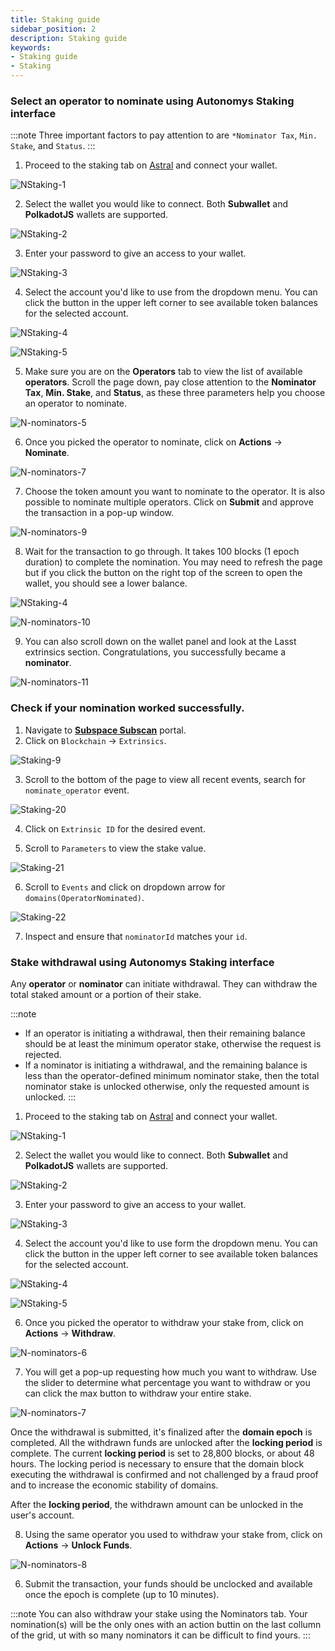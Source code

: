 ```yaml
---
title: Staking guide
sidebar_position: 2
description: Staking guide
keywords:
- Staking guide
- Staking
---
```


### Select an operator to nominate using Autonomys Staking interface

:::note
Three important factors to pay attention to are `*Nominator Tax`, `Min. Stake`, and `Status`.
:::

1. Proceed to the staking tab on [Astral](https://explorer.subspace.network/gemini-3h/staking) and connect your wallet.

![NStaking-1](/img/doc-imgs/operators-staking/NStaking-1.png)

2. Select the wallet you would like to connect. Both **Subwallet** and **PolkadotJS** wallets are supported.

![NStaking-2](/img/doc-imgs/operators-staking/NStaking-2.png)

3. Enter your password to give an access to your wallet.

![NStaking-3](/img/doc-imgs/operators-staking/NStaking-3.png)

4. Select the account you'd like to use from the dropdown menu. You can click the button in the upper left corner to see available token balances for the selected account. 

![NStaking-4](/img/doc-imgs/operators-staking/NStaking-4.png)

![NStaking-5](/img/doc-imgs/operators-staking/NStaking-5.png)

5. Make sure you are on the **Operators** tab to view the list of available **operators**. Scroll the page down, pay close attention to the **Nominator Tax**, **Min. Stake**, and **Status**, as these three parameters help you choose an operator to nominate. 

![N-nominators-5](/img/doc-imgs/operators-staking/N-Nominators-1.png)

6. Once you picked the operator to nominate, click on **Actions** -> **Nominate**.

![N-nominators-7](/img/doc-imgs/operators-staking/N-Nominators-2.png)

7. Choose the token amount you want to nominate to the operator. It is also possible to nominate multiple operators. Click on **Submit** and approve the transaction in a pop-up window. 

![N-nominators-9](/img/doc-imgs/operators-staking/N-Nominators-3.png)

8. Wait for the transaction to go through. It takes 100 blocks (1 epoch duration) to complete the nomination. You may need to refresh the page but if you click the button on the right top of the screen to open the wallet, you should see a lower balance.

![NStaking-4](/img/doc-imgs/operators-staking/NStaking-4.png)

![N-nominators-10](/img/doc-imgs/operators-staking/N-Nominators-4.png)

9. You can also scroll down on the wallet panel and look at the Lasst extrinsics section. Congratulations, you successfully became a **nominator**.

![N-nominators-11](/img/doc-imgs/operators-staking/N-Nominators-5.png)


### Check if your **nomination** worked successfully. 

1. Navigate to **[Subspace Subscan](https://subspace.subscan.io/)** portal.
2. Click on `Blockchain` -> `Extrinsics`.

  ![Staking-9](/img/doc-imgs/operators-staking/Staking-9.png)

3. Scroll to the bottom of the page to view all recent events, search for `nominate_operator` event.

 ![Staking-20](/img/doc-imgs/operators-staking/Staking-20.png)

4. Click on `Extrinsic ID` for the desired event.

5. Scroll to `Parameters` to view the stake value.

 ![Staking-21](/img/doc-imgs/operators-staking/Staking-21.png)

6. Scroll to `Events` and click on dropdown arrow for `domains(OperatorNominated)`.

  ![Staking-22](/img/doc-imgs/operators-staking/Staking-22.png)

7. Inspect and ensure that `nominatorId` matches your `id`. 

### Stake withdrawal using Autonomys Staking interface

Any **operator** or **nominator** can initiate withdrawal. They can withdraw the total staked amount or a portion of their stake.

:::note
- If an operator is initiating a withdrawal, then their remaining balance should be at least the minimum operator stake, otherwise the request is rejected.
- If a nominator is initiating a withdrawal, and the remaining balance is less than the operator-defined minimum nominator stake, then the total nominator stake is unlocked otherwise, only the requested amount is unlocked.
:::

1. Proceed to the staking tab on [Astral](https://explorer.subspace.network/gemini-3h/staking) and connect your wallet.

![NStaking-1](/img/doc-imgs/operators-staking/NStaking-1.png)

2. Select the wallet you would like to connect. Both **Subwallet** and **PolkadotJS** wallets are supported.

![NStaking-2](/img/doc-imgs/operators-staking/NStaking-2.png)

3. Enter your password to give an access to your wallet.

![NStaking-3](/img/doc-imgs/operators-staking/NStaking-3.png)

4. Select the account you'd like to use form the dropdown menu. You can click the button in the upper left corner to see available token balances for the selected account. 

![NStaking-4](/img/doc-imgs/operators-staking/NStaking-4.png)

![NStaking-5](/img/doc-imgs/operators-staking/NStaking-5.png)

6. Once you picked the operator to withdraw your stake from, click on **Actions** -> **Withdraw**.

![N-nominators-6](/img/doc-imgs/operators-staking/N-Nominators-6.png)

7. You will get a pop-up requesting how much you want to withdraw.  Use the slider to determine what percentage you want to withdraw or you can click the max button to withdraw your entire stake.

![N-nominators-7](/img/doc-imgs/operators-staking/N-Nominators-7.png)


Once the withdrawal is submitted, it's finalized after the **domain epoch** is completed. All the withdrawn funds are unlocked after the **locking period** is complete. The current **locking period** is set to 28,800 blocks, or about 48 hours. The locking period is necessary to ensure that the domain block executing the withdrawal is confirmed and not challenged by a fraud proof and to increase the economic stability of domains.

After the **locking period**, the withdrawn amount can be unlocked in the user's account.

8. Using the same operator you used to withdraw your stake from, click on **Actions** -> **Unlock Funds**.

![N-nominators-8](/img/doc-imgs/operators-staking/N-Nominators-8.png)

6. Submit the transaction, your funds should be unclocked and available once the epoch is complete (up to 10 minutes).

:::note
You can also withdraw your stake using the Nominators tab.  Your nomination(s) will be the only ones with an action buttin on the last collumn of the grid, ut with so many nominators it can be difficult to find yours.
:::
